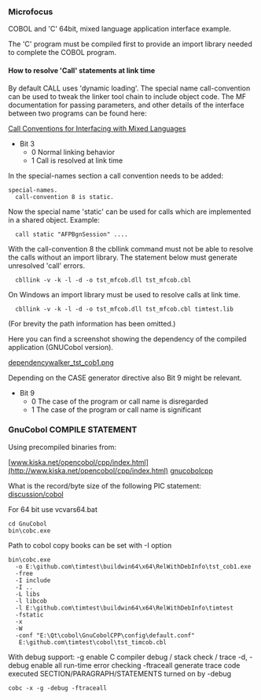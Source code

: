 ### Microfocus 
COBOL and 'C' 64bit, mixed language application interface example.

The 'C' program must be compiled first to provide an import library
needed to complete the COBOL program.

#### How to resolve 'Call' statements at link time
By default CALL uses 'dynamic loading'. The special name call-convention can be used to tweak the linker tool chain to include object code. The MF documentation for passing parameters, and other details of the interface between two programs can be found here:

[Call Conventions for Interfacing with Mixed Languages](https://www.microfocus.com/documentation/visual-cobol/vc50pu3/DevHub/HHMXCHMIXL19.html)

  * Bit 3
    - 0 Normal linking behavior 
    - 1  Call is resolved at link time

In the special-names section a call convention needs to be added:
```
special-names.
  call-convention 8 is static.
```

Now the special name 'static' can be used for calls which are implemented in a shared object.
Example:
```
  call static "AFPBgnSession" ....
```

With the call-convention 8 the cbllink command must not be able to resolve
the calls without an import library. The statement below must generate 
unresolved 'call' errors.
```
  cbllink -v -k -l -d -o tst_mfcob.dll tst_mfcob.cbl
```
On Windows an import library must be used to resolve calls at link time.
```
  cbllink -v -k -l -d -o tst_mfcob.dll tst_mfcob.cbl timtest.lib
```

(For brevity the path information has been omitted.)

Here you can find a screenshot showing the dependency of the compiled application (GNUCobol version).

[dependencywalker_tst_cob1.png](https://github.com/Timitoo-Systems/timtest/tree/master/doc/dependencywalker_tst_cob1.png)

Depending on the CASE generator directive also Bit 9 might be relevant.

  * Bit 9
    - 0  The case of the program or call name is disregarded  
    - 1  The case of the program or call name is significant

### GnuCobol COMPILE STATEMENT

Using precompiled binaries from:

[www.kiska.net/opencobol/cpp/index.html](http://www.kiska.net/opencobol/cpp/index.html)
[gnucobolcpp](http://www.kiska.net/opencobol/cpp/gnucobolcpp-2.2-win-vb-amd64-bin.zip)

What is the record/byte size of the following PIC statement:
[discussion/cobol](https://sourceforge.net/p/open-cobol/discussion/cobol/thread/f6130534/)

For 64 bit use vcvars64.bat

```
cd GnuCobol
bin\cobc.exe
```

Path to cobol copy books can be set with -I option
```
bin\cobc.exe 
  -o E:\github.com\timtest\buildwin64\x64\RelWithDebInfo\tst_cob1.exe
  -free
  -I include
  -I ..
  -L libs
  -l libcob
  -l E:\github.com\timtest\buildwin64\x64\RelWithDebInfo\timtest
  -fstatic
  -x
  -W
  -conf "E:\Qt\cobol\GnuCobolCPP\config\default.conf"
   E:\github.com\timtest\cobol\tst_timcob.cbl
```

With debug support:
 -g                 enable C compiler debug / stack check / trace
 -d, -debug         enable all run-time error checking
  -ftraceall        generate trace code 
                    executed SECTION/PARAGRAPH/STATEMENTS
                    turned on by -debug 
 
```
cobc -x -g -debug -ftraceall
```
